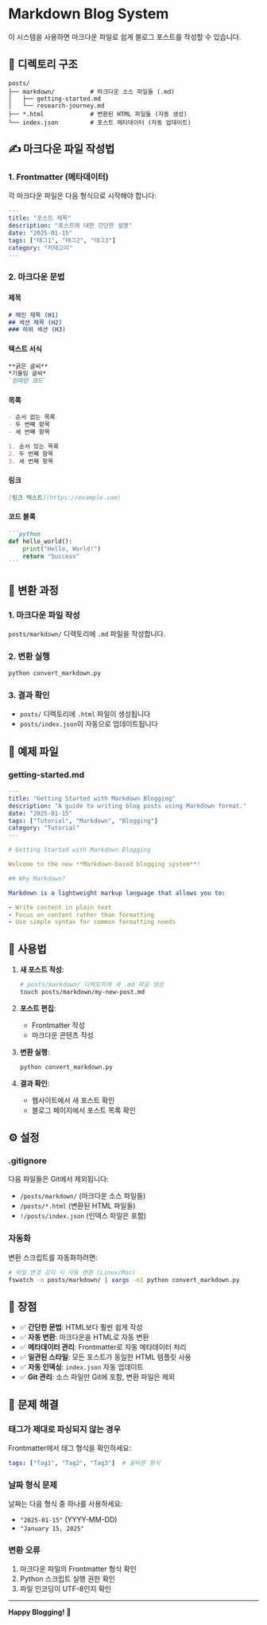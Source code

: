 # Markdown Blog System

이 시스템을 사용하면 마크다운 파일로 쉽게 블로그 포스트를 작성할 수 있습니다.

## 📁 디렉토리 구조

```
posts/
├── markdown/          # 마크다운 소스 파일들 (.md)
│   ├── getting-started.md
│   └── research-journey.md
├── *.html             # 변환된 HTML 파일들 (자동 생성)
└── index.json         # 포스트 메타데이터 (자동 업데이트)
```

## ✍️ 마크다운 파일 작성법

### 1. Frontmatter (메타데이터)

각 마크다운 파일은 다음 형식으로 시작해야 합니다:

```yaml
---
title: "포스트 제목"
description: "포스트에 대한 간단한 설명"
date: "2025-01-15"
tags: ["태그1", "태그2", "태그3"]
category: "카테고리"
---
```

### 2. 마크다운 문법

#### 제목
```markdown
# 메인 제목 (H1)
## 섹션 제목 (H2)
### 하위 섹션 (H3)
```

#### 텍스트 서식
```markdown
**굵은 글씨**
*기울임 글씨*
`인라인 코드`
```

#### 목록
```markdown
- 순서 없는 목록
- 두 번째 항목
- 세 번째 항목

1. 순서 있는 목록
2. 두 번째 항목
3. 세 번째 항목
```

#### 링크
```markdown
[링크 텍스트](https://example.com)
```

#### 코드 블록
````markdown
```python
def hello_world():
    print("Hello, World!")
    return "Success"
```
````

## 🔄 변환 과정

### 1. 마크다운 파일 작성
`posts/markdown/` 디렉토리에 `.md` 파일을 작성합니다.

### 2. 변환 실행
```bash
python convert_markdown.py
```

### 3. 결과 확인
- `posts/` 디렉토리에 `.html` 파일이 생성됩니다
- `posts/index.json`이 자동으로 업데이트됩니다

## 📝 예제 파일

### getting-started.md
```yaml
---
title: "Getting Started with Markdown Blogging"
description: "A guide to writing blog posts using Markdown format."
date: "2025-01-15"
tags: ["Tutorial", "Markdown", "Blogging"]
category: "Tutorial"
---

# Getting Started with Markdown Blogging

Welcome to the new **Markdown-based blogging system**!

## Why Markdown?

Markdown is a lightweight markup language that allows you to:

- Write content in plain text
- Focus on content rather than formatting
- Use simple syntax for common formatting needs
```

## 🚀 사용법

1. **새 포스트 작성**:
   ```bash
   # posts/markdown/ 디렉토리에 새 .md 파일 생성
   touch posts/markdown/my-new-post.md
   ```

2. **포스트 편집**:
   - Frontmatter 작성
   - 마크다운 콘텐츠 작성

3. **변환 실행**:
   ```bash
   python convert_markdown.py
   ```

4. **결과 확인**:
   - 웹사이트에서 새 포스트 확인
   - 블로그 페이지에서 포스트 목록 확인

## ⚙️ 설정

### .gitignore
다음 파일들은 Git에서 제외됩니다:
- `/posts/markdown/` (마크다운 소스 파일들)
- `/posts/*.html` (변환된 HTML 파일들)
- `!/posts/index.json` (인덱스 파일은 포함)

### 자동화
변환 스크립트를 자동화하려면:
```bash
# 파일 변경 감지 시 자동 변환 (Linux/Mac)
fswatch -o posts/markdown/ | xargs -n1 python convert_markdown.py
```

## 🎯 장점

- ✅ **간단한 문법**: HTML보다 훨씬 쉽게 작성
- ✅ **자동 변환**: 마크다운을 HTML로 자동 변환
- ✅ **메타데이터 관리**: Frontmatter로 자동 메타데이터 처리
- ✅ **일관된 스타일**: 모든 포스트가 동일한 HTML 템플릿 사용
- ✅ **자동 인덱싱**: `index.json` 자동 업데이트
- ✅ **Git 관리**: 소스 파일만 Git에 포함, 변환 파일은 제외

## 🔧 문제 해결

### 태그가 제대로 파싱되지 않는 경우
Frontmatter에서 태그 형식을 확인하세요:
```yaml
tags: ["Tag1", "Tag2", "Tag3"]  # 올바른 형식
```

### 날짜 형식 문제
날짜는 다음 형식 중 하나를 사용하세요:
- `"2025-01-15"` (YYYY-MM-DD)
- `"January 15, 2025"`

### 변환 오류
1. 마크다운 파일의 Frontmatter 형식 확인
2. Python 스크립트 실행 권한 확인
3. 파일 인코딩이 UTF-8인지 확인

---

**Happy Blogging!** 🎉
